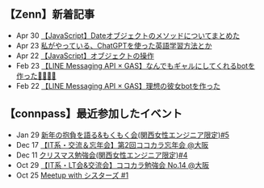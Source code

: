 ## 【Zenn】新着記事
<!-- profile updater begin: zenn -->
- Apr 30 [【JavaScript】Dateオブジェクトのメソッドについてまとめた](https://zenn.dev/miya_akari/articles/0843b859421315)
- Apr 23 [私がやっている、ChatGPTを使った英語学習方法とか](https://zenn.dev/miya_akari/articles/dc771c09421681)
- Apr 22 [【JavaScript】オブジェクトの操作](https://zenn.dev/miya_akari/articles/5664bd7f4e92f6)
- Feb 23 [【LINE Messaging API × GAS】なんでもギャルにしてくれるbotを作った💖🌈🦄💖](https://zenn.dev/miya_akari/articles/cda5e8535833a7)
- Feb 22 [【LINE Messaging API × GAS】理想の彼女botを作った](https://zenn.dev/miya_akari/articles/a8a4c296e7c1c6)
<!-- profile updater end: zenn -->

## 【connpass】最近参加したイベント
<!-- profile updater begin: connpass -->
- Jan 29 [新年の抱負を語る&もくもく会(関西女性エンジニア限定)#5](https://tech-woman-kansai.connpass.com/event/270642/)
- Dec 17 [【IT系・交流＆忘年会】第2回ココカラ忘年会 @大阪](https://kokokara.connpass.com/event/266516/)
- Dec 11 [クリスマス勉強会(関西女性エンジニア限定)#4](https://tech-woman-kansai.connpass.com/event/266627/)
- Oct 29 [【IT系・LT会&交流会】ココカラ勉強会 No.14 @大阪](https://kokokara.connpass.com/event/262504/)
- Oct 25 [Meetup with シスターズ #1](https://sister.connpass.com/event/262627/)
<!-- profile updater end: connpass -->
